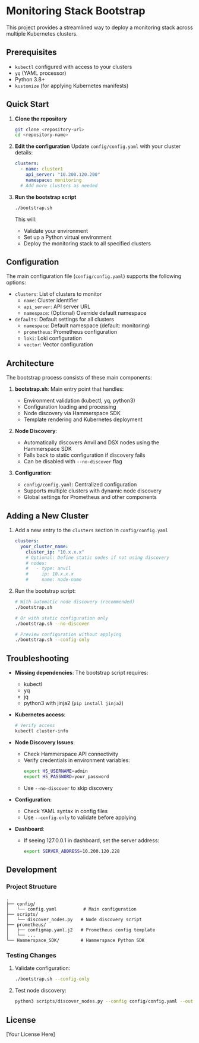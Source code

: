 # Monitoring Stack Bootstrap

This project provides a streamlined way to deploy a monitoring stack across multiple Kubernetes clusters.

## Prerequisites

- `kubectl` configured with access to your clusters
- `yq` (YAML processor)
- Python 3.8+
- `kustomize` (for applying Kubernetes manifests)

## Quick Start

1. **Clone the repository**
   ```bash
   git clone <repository-url>
   cd <repository-name>
   ```

2. **Edit the configuration**
   Update `config/config.yaml` with your cluster details:
   ```yaml
   clusters:
     - name: cluster1
       api_server: "10.200.120.200"
       namespace: monitoring
     # Add more clusters as needed
   ```

3. **Run the bootstrap script**
   ```bash
   ./bootstrap.sh
   ```

   This will:
   - Validate your environment
   - Set up a Python virtual environment
   - Deploy the monitoring stack to all specified clusters

## Configuration

The main configuration file (`config/config.yaml`) supports the following options:

- `clusters`: List of clusters to monitor
  - `name`: Cluster identifier
  - `api_server`: API server URL
  - `namespace`: (Optional) Override default namespace
- `defaults`: Default settings for all clusters
  - `namespace`: Default namespace (default: monitoring)
  - `prometheus`: Prometheus configuration
  - `loki`: Loki configuration
  - `vector`: Vector configuration

## Architecture

The bootstrap process consists of these main components:

1. **bootstrap.sh**: Main entry point that handles:
   - Environment validation (kubectl, yq, python3)
   - Configuration loading and processing
   - Node discovery via Hammerspace SDK
   - Template rendering and Kubernetes deployment

2. **Node Discovery**:
   - Automatically discovers Anvil and DSX nodes using the Hammerspace SDK
   - Falls back to static configuration if discovery fails
   - Can be disabled with `--no-discover` flag

3. **Configuration**:
   - `config/config.yaml`: Centralized configuration
   - Supports multiple clusters with dynamic node discovery
   - Global settings for Prometheus and other components

## Adding a New Cluster

1. Add a new entry to the `clusters` section in `config/config.yaml`
   ```yaml
   clusters:
     your_cluster_name:
       cluster_ip: "10.x.x.x"
       # Optional: Define static nodes if not using discovery
       # nodes:
       #   - type: anvil
       #     ip: 10.x.x.x
       #     name: node-name
   ```

2. Run the bootstrap script:
   ```bash
   # With automatic node discovery (recommended)
   ./bootstrap.sh
   
   # Or with static configuration only
   ./bootstrap.sh --no-discover
   
   # Preview configuration without applying
   ./bootstrap.sh --config-only
   ```

## Troubleshooting

- **Missing dependencies**: The bootstrap script requires:
  - kubectl
  - yq
  - jq
  - python3 with jinja2 (`pip install jinja2`)

- **Kubernetes access**: 
  ```bash
  # Verify access
  kubectl cluster-info
  ```

- **Node Discovery Issues**:
  - Check Hammerspace API connectivity
  - Verify credentials in environment variables:
    ```bash
    export HS_USERNAME=admin
    export HS_PASSWORD=your_password
    ```
  - Use `--no-discover` to skip discovery

- **Configuration**:
  - Check YAML syntax in config files
  - Use `--config-only` to validate before applying

- **Dashboard**:
  - If seeing 127.0.0.1 in dashboard, set the server address:
    ```bash
    export SERVER_ADDRESS=10.200.120.228
    ```

## Development

### Project Structure

```
.
├── config/
│   └── config.yaml          # Main configuration
├── scripts/
│   └── discover_nodes.py   # Node discovery script
├── prometheus/
│   ├── configmap.yaml.j2   # Prometheus config template
│   └── ...
└── Hammerspace_SDK/        # Hammerspace Python SDK
```

### Testing Changes

1. Validate configuration:
   ```bash
   ./bootstrap.sh --config-only
   ```

2. Test node discovery:
   ```bash
   python3 scripts/discover_nodes.py --config config/config.yaml --output discovered.json
   ```

## License

[Your License Here]
